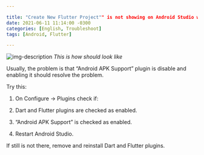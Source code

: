 ```yaml
---

title: "Create New Flutter Project"" is not showing on Android Studio wizard
date: 2021-06-11 11:14:00 -0300
categories: [English, Troubleshoot]
tags: [Android, Flutter]

---
```


![img-description](/path/to/image)
_This is how should look like_

Usually, the problem is that “Android APK Support” plugin is disable and enabling it should resolve the problem.  

Try this:  

1. On Configure -> Plugins check if:

2. Dart and Flutter plugins are checked as enabled.

3. “Android APK Support” is checked as enabled.

4. Restart Android Studio.

If still is not there, remove and reinstall Dart and Flutter plugins.
